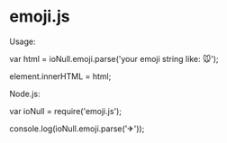 emoji.js
========

Usage:

var html = ioNull.emoji.parse('your emoji string like: 🐭');

element.innerHTML = html;

Node.js:

var ioNull = require('emoji.js');

console.log(ioNull.emoji.parse('✈'));
